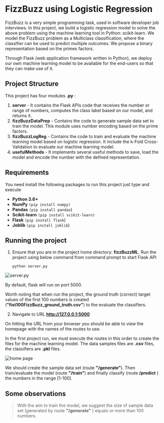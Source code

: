 ﻿# FizzBuzz using Logistic Regression
FizzBuzz is a very simple programming task, used in software developer job interviews. In this project, we build a logistic regression model to solve the above problem using the machine learning tool in Python: scikit-learn.  We model the FizzBuzz problem as a Multiclass classification, where the classifier can be used to predict multiple outcomes.  We propose a binary representation based on the primes factors.

Through Flask (web application framework written in Python), we deploy our own machine learning model to be available for the end-users so that they can make use of it.
## Project Structure
This project has four modules **.py** :

 1. **server** - It contains the Flask APIs code that receives the number or range of numbers, computes the class label based on our model, and returns it.
 2. **fizzBuzzDataPrep** - Contains the code to generate sample data set to train the model. This module uses number encoding based on the prime factors.
 3. **fizzBuzzLogReg** - Contains the code to train and evaluate the machine learning model based on logistic regression. It include the k-Fold Cross-Validation to evaluate our machine learning model. 
 4. **usefulMethods** - It implements several useful methods to save, load the model and encode the number with the defined representation.

## Requirements
You need install the following packages to run this project just type and execute

 - **Python 3.6+**
 - **NumPy**  `(pip install numpy)`
 - **Pandas** `(pip install pandas`)
 -  **Scikit-learn** `(pip install scikit-learn) `
 - **Flask** `(pip install flask`)
 - **Joblib** `(pip install joblib`)
 

## Running the project

 1. Ensure that you are in the project home directory: **fizzBuzzML**. Run the project using below command from command prompt to start Flask API

        python server.py
        
![server.py](https://photos.google.com/search/_tra_/photo/AF1QipN0LauI3Vi5LfnK1zJrkEOTfAvw7vukpeGLDqsV)

By default, flask will run on port 5000. 

Worth noting that when run the project, the ground truth (correct) target values of the first 100 numbers is created (**"fist100FizzBuzz_ground_truth.csv"**) to the evaluate the classifiers.

 2. Navigate to URL **http://127.0.0.1:5000**

On hitting the URL from your browser you should be able to view the homepage with the names of the routes to use. 

In the first project run, we must execute the routes in this order to create the files for the machine learning model.  The data samples files are **.csv** files, the classifiers are **.pkl** files.

![home page](https://photos.google.com/photo/AF1QipPASUy7yJn9dm2UgQYEUmSJKiZLyA5nsgHs06ps)

We should create the sample data set (route **"/generate"**). Then train/evaluate the model (route **"/train"**) and finally classify (route **/predict** ) the numbers in the range [1-100].

## Some observations

 > With the aim to train the model, we suggest the size of sample data set (generated by route **"/generate"** ) equals or more than 100 numbers.

